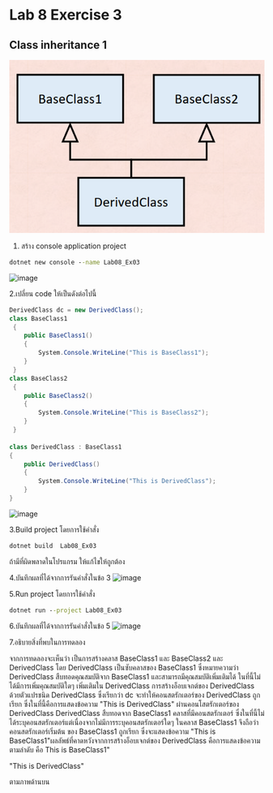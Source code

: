 # Lab 8 Exercise 3

## Class inheritance 1

![alt text](./Pictures/image01.png)

1. สร้าง console application project

```cmd
dotnet new console --name Lab08_Ex03
```
![image](https://github.com/AnchisaPhetnoi/03376836-OOP-2566-Lab-08/assets/144197034/544bf35e-88ea-4f1e-9899-b01de77768ec)

2.เปลี่ยน code ให้เป็นดังต่อไปนี้

```cs
DerivedClass dc = new DerivedClass();
class BaseClass1
 {
    public BaseClass1()
    {
        System.Console.WriteLine("This is BaseClass1");
    }
 }
class BaseClass2
 {
    public BaseClass2()
    {
        System.Console.WriteLine("This is BaseClass2");
    }
 }

class DerivedClass : BaseClass1
{
    public DerivedClass()
    {
        System.Console.WriteLine("This is DerivedClass");
    }
}
```
![image](https://github.com/AnchisaPhetnoi/03376836-OOP-2566-Lab-08/assets/144197034/a291316b-f75a-4d2f-a2c0-fc0d676ee7f2)

3.Build project โดยการใช้คำสั่ง

```cmd
dotnet build  Lab08_Ex03
```

ถ้ามีที่ผิดพลาดในโปรแกรม ให้แก้ไขให้ถูกต้อง

4.บันทึกผลที่ได้จากการรันคำสั่งในข้อ 3
![image](https://github.com/AnchisaPhetnoi/03376836-OOP-2566-Lab-08/assets/144197034/73b0fa72-23a5-4c71-9861-aded9e3b535c)

5.Run project โดยการใช้คำสั่ง

```cmd
dotnet run --project Lab08_Ex03
```

6.บันทึกผลที่ได้จากการรันคำสั่งในข้อ 5
![image](https://github.com/AnchisaPhetnoi/03376836-OOP-2566-Lab-08/assets/144197034/01ac6a48-db07-45cd-9a1d-08c27b4cc24a)

7.อธิบายสิ่งที่พบในการทดลอง

จากการทดลองจะเห็นว่า เป็นการสร้างคลาส BaseClass1 และ BaseClass2 และ DerivedClass โดย DerivedClass เป็นซับคลาสของ BaseClass1 ซึ่งหมายความว่า DerivedClass สืบทอดคุณสมบัติจาก BaseClass1 และสามารถมีคุณสมบัติเพิ่มเติมได้ ในที่นี้ไม่ได้มีการเพิ่มคุณสมบัติใดๆ เพิ่มเติมใน DerivedClass การสร้างอ็อบเจกต์ของ DerivedClass ด้วยตัวแปรชนิด DerivedClass ซึ่งเรียกว่า dc จะทำให้คอนสตรักเตอร์ของ DerivedClass ถูกเรียก ซึ่งในที่นี้คือการแสดงข้อความ "This is DerivedClass" ผ่านคอนโสตรักเตอร์ของ DerivedClass DerivedClass สืบทอดจาก BaseClass1 คลาสที่มีคอนสตรักเตอร์ ซึ่งในที่นี้ไม่ได้ระบุคอนสตรักเตอร์แต่เนื่องจากไม่มีการระบุคอนสตรักเตอร์ใดๆ ในคลาส BaseClass1 จึงถือว่าคอนสตรักเตอร์เริ่มต้น  ของ BaseClass1 ถูกเรียก ซึ่งจะแสดงข้อความ "This is BaseClass1"ผลลัพธ์ที่คาดหวังจากการสร้างอ็อบเจกต์ของ DerivedClass คือการแสดงข้อความตามลำดับ คือ 
This is BaseClass1"

"This is DerivedClass"

ตามภาพด้านบน
